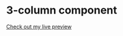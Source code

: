 # 3-column component

[Check out my live preview ](https://conor9hutton.github.io/3-column-component/)
